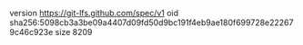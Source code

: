 version https://git-lfs.github.com/spec/v1
oid sha256:5098cb3a3be09a4407d09fd50d9bc191f4eb9ae180f699728e222679c46c923e
size 8209
